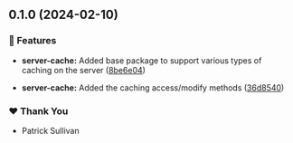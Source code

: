 

## 0.1.0 (2024-02-10)


### 🚀 Features

- **server-cache:** Added base package to support various types of caching on the server ([8be6e04](https://github.com/storm-software/storm-stack/commit/8be6e04))

- **server-cache:** Added the caching access/modify methods ([36d8540](https://github.com/storm-software/storm-stack/commit/36d8540))


### ❤️  Thank You

- Patrick Sullivan